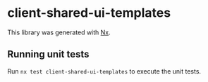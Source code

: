 # client-shared-ui-templates

This library was generated with [Nx](https://nx.dev).

## Running unit tests

Run `nx test client-shared-ui-templates` to execute the unit tests.
